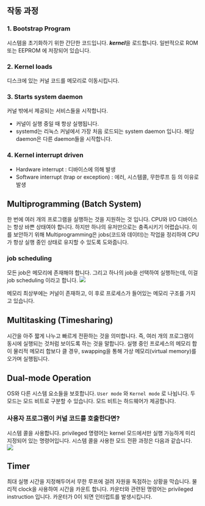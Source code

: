 ## 작동 과정
### 1. Bootstrap Program
시스템을 초기화하기 위한 간단한 코드입니다. ***kernel***을 로드합니다. 일반적으로 ROM 또는 EEPROM 에 저장되어 있습니다.
### 2. Kernel loads
디스크에 있는 커널 코드를 메모리로 이동시킵니다.
### 3. Starts system daemon
커널 밖에서 제공되는 서비스들을 시작합니다. 
- 커널이 실행 중일 때 항상 실행됩니다.
- systemd는 리눅스 커널에서 가장 처음 로드되는 system daemon 입니다. 해당 daemon은 다른 daemon들을 시작합니다.
### 4. Kernel interrupt driven
- Hardware interrupt : 디바이스에 의해 발생
- Software interrupt (trap or exception) : 에러, 시스템콜, 무한루프 등 의 이유로 발생



## Multiprogramming (Batch System)
한 번에 여러 개의 프로그램을 실행하는 것을 지원하는 것 입니다. CPU와 I/O 디바이스는 항상 바쁜 상태여야 합니다. 하지만 하나의 유저만으로는 충족시키기 어렵습니다. 이를 보안하기 위해 Multiprogramming은 jobs(코드와 데이터)는 작업을 정리하여 CPU가 항상 실행 중인 상태로 유지할 수 있도록 도와줍니다.

### job scheduling
모든 job은 메모리에 존재해야 합니다. 그리고 하나의 job을 선택하여 실행하는데, 이걸 job scheduling 이라고 합니다.
![](https://velog.velcdn.com/images/seokjun0915/post/d257b07d-4f88-40fd-80df-4d8531964291/image.png)

메모리 최상부에는 커널이 존재하고, 이 후로 프로세스가 들어있는 메모리 구조를 가지고 있습니다.




## Multitasking (Timesharing)
시간을 아주 짧게 나누고 빠르게 전환하는 것을 의미합니다. 즉, 여러 개의 프로그램이 동시에 실행되는 것처럼 보이도록 하는 것을 말합니다.
실행 중인 프로세스의 메모리 합이 물리적 메모리 합보다 클 경우, swapping을 통해 가상 메모리(virtual memory)를 오가며 실행됩니다.


## Dual-mode Operation
OS와 다른 시스템 요소들을 보호합니다. ```User mode``` 와 ```Kernel mode``` 로 나뉩니다. 두 모드는 모드 비트로 구분할 수 있습니다. 모드 비트는 하드웨어가 제공합니다.

### 사용자 프로그램이 커널 코드를 호출한다면?
시스템 콜을 사용합니다. privileged 명령어는 kernel 모드에서만 실행 가능하게 미리 지정되어 있는 명령어입니다. 시스템 콜을 사용한 모드 전환 과정은 다음과 같습니다.
![](https://velog.velcdn.com/images/seokjun0915/post/2f1b0ae0-bd55-48a6-a5de-3198e3aa374c/image.png)



## Timer
최대 실행 시간을 지정해두어서 무한 루프에 걸려 자원을 독점하는 상황을 막습니다. 물리적 clock을 사용하여 시간을 카운트 합니다. 카운터와 관련된 명령어는 privileged instruction 입니다. 카운터가 0이 되면 인터럽트를 발생시킵니다. 
